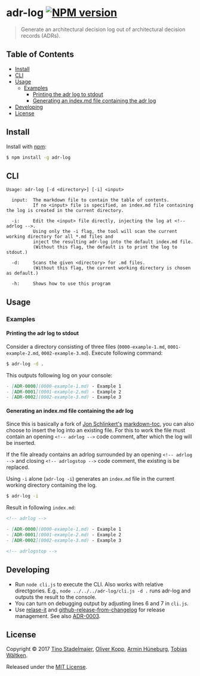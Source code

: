 # adr-log [![NPM version](https://img.shields.io/npm/v/adr-log.svg?style=flat)](https://www.npmjs.com/package/adr-log)

> Generate an architectural decision log out of architectural decision records (ADRs).

## Table of Contents

<!-- toc -->

- [Install](#install)
- [CLI](#cli)
- [Usage](#usage)
  * [Examples](#examples)
    + [Printing the adr log to stdout](#printing-the-adr-log-to-stdout)
    + [Generating an index.md file containing the adr log](#generating-an-indexmd-file-containing-the-adr-log)
- [Developing](#developing)
- [License](#license)

<!-- tocstop -->

## Install

Install with [npm](https://www.npmjs.com/):

```sh
$ npm install -g adr-log
```

## CLI

```
Usage: adr-log [-d <directory>] [-i] <input>

  input:  The markdown file to contain the table of contents.
          If no <input> file is specified, an index.md file containing the log is created in the current directory.

  -i:     Edit the <input> file directly, injecting the log at <!-- adrlog -->.
          Using only the -i flag, the tool will scan the current working directory for all *.md files and
          inject the resulting adr-log into the default index.md file.
          (Without this flag, the default is to print the log to stdout.)

  -d:     Scans the given <directory> for .md files.
          (Without this flag, the current working directory is chosen as default.)

  -h:     Shows how to use this program
```

## Usage

### Examples

#### Printing the adr log to stdout

Consider a directory consisting of three files (`0000-example-1.md`, `0001-example-2.md`, `0002-example-3.md`).
Execute following command:


```sh
$ adr-log -d .
```

This outputs following log on your console:

```markdown
- [ADR-0000](0000-example-1.md) - Example 1
- [ADR-0001](0001-example-2.md) - Example 2
- [ADR-0002](0002-example-3.md) - Example 3
```

#### Generating an index.md file containing the adr log

Since this is basically a fork of [Jon Schlinkert's](https://github.com/jonschlinkert) [markdown-toc](https://github.com/jonschlinkert/markdown-toc), you can also choose to insert the log into an existing file.
For this to work the file must contain an opening `<!-- adrlog -->` code comment, after which the log will be inserted.

If the file already contains an adrlog surrounded by an opening `<!-- adrlog -->` and closing `<!-- adrlogstop -->` code comment, the existing is be replaced.

Using `-i` alone (`adr-log -i`) generates an `index.md` file in the current working directory containing the log.

```sh
$ adr-log -i
```

Result in following `index.md`:

```markdown
<!-- adrlog -->

- [ADR-0000](0000-example-1.md) - Example 1
- [ADR-0001](0001-example-2.md) - Example 2
- [ADR-0002](0002-example-3.md) - Example 3

<!-- adrlogstop -->
```


## Developing

- Run `node cli.js` to execute the CLI.
  Also works with relative directgories.
  E.g., `node ../../../adr-log/cli.js -d .` runs adr-log and outputs the result to the console.
- You can turn on debugging output by adjusting lines 6 and 7 in `cli.js`.
- Use [relase-it](https://www.npmjs.com/package/release-it) and [github-release-from-changelog](https://github.com/MoOx/github-release-from-changelog) for release management.
  See also [ADR-0003](docs/adr/0003-use-release-it-and-github-release-from-changelog-as-release-tooling.md).


## License

Copyright © 2017 [Tino Stadelmaier](https://github.com/tstadelmaier), [Oliver Kopp](https://github.com/koppor), [Armin Hüneburg](https://github.com/hueneburg), [Tobias Wältken](https://github.com/mee4895).

Released under the [MIT License](LICENSE).
